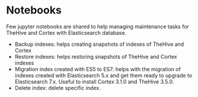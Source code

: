# Notebooks

Few jupyter notebooks are shared to help managing maintenance tasks for TheHive and Cortex with Elasticsearch database.

- Backup indexes: helps creating snapshots of indexes of TheHive and Cortex
- Restore indexes: helps restoring snapshots of TheHive and Cortex indexes
- Migration index created with ES5 to ES7: helps with the migration of indexes created with Elasticsearch 5.x and get them ready to upgrade to Elasticsearch 7.x. Useful to install Cortex 3.1.0 and TheHive 3.5.0.
- Delete index: delete specific index.